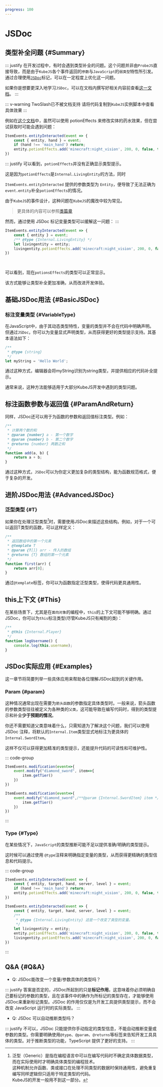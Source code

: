 ```yaml
---
progress: 100
---
```

# JSDoc
## 类型补全问题 {#Summary}
::: justify
在开发过程中，有时会遇到类型补全的问题。这个问题并非由`ProbeJS`直接导致，而是由于`KubeJS`各个事件返回的`参数`与`JavaScript`的`弱类型`特性所引发。通过合理使用[`JSDoc`](https://jsdoc.app/)标记，可以在一定程度上优化这一问题。

如果你是想要更深入地学习`JSDoc`，可以在文档内撰写好相关内容前查看[这一文档](https://jsdoc.app/)。
:::

::: v-warning TwoSlash已不被文档支持
请将代码复制到`KubeJS`实例脚本中查看具体效果
:::

例如在[这个文档](../../Entity/PotionEffects.md)中，虽然可以使用 potionEffects 来修改实体的药水效果，但在尝试获取时可能会遇到问题：

```js
ItemEvents.entityInteracted(event => {
    const { entity, hand } = event;
    if (hand !== 'main_hand') return;
    entity.potionEffects.add('minecraft:night_vision', 200, 0, false, true);
})
```

::: justify
可以看到，`potionEffects`并没有正确显示类型提示。

这是因为`potionEffects`是`Internal.LivingEntity`的方法，同时

 `ItemEvents.entityInteracted` 提供的参数类型为 `Entity`，便导致了无法正确为`event.entity`补全`potionEffects`的情况。
 
 由于`KubeJS`的事件设计，这种问题在`KubeJS`的魔改中较为常见。

> 更具体的内容可以参照[类篇章](../../../Upgrade/GlobalScope/Classes/Catalogue)

然而，通过使用 JSDoc 标记变量类型可以缓解这一问题：
:::

```js
ItemEvents.entityInteracted(event => {
    const { entity } = event;
    /** @type {Internal.LivingEntity} */
    let livingentity = entity;
    livingentity.potionEffects.add('minecraft:night_vision', 200, 0, false, true);
})
```
<br>

可以看到，现在`potionsEffects`的类型可以正常显示。

该方式能够让类型补全更加准确，从而改进开发体验。

## 基础JSDoc用法 {#BasicJSDoc}

### 标注变量类型 {#VariableType}

在JavaScript中，由于其动态类型特性，变量的类型并不会在代码中明确声明。但通过`JSDoc`，你可以为变量显式声明类型，从而获得更好的类型提示支持。其基本语法如下：

```js
/**
 * @type {string}
 */
let myString = 'Hello World';
```

通过这种方式，编辑器会将myString识别为string类型，并提供相应的代码补全提示。

通常来说，这种方法能够适用于大部分KubeJS开发中遇到的类型问题。

## 标注函数参数与返回值 {#ParamAndReturn}

同样，JSDoc还可以用于为函数的参数和返回值标注类型。例如：

```js
/**
 * 计算两个数的和
 * @param {number} a - 第一个数字
 * @param {number} b - 第二个数字
 * @returns {number} 两数之和
 */
function add(a, b) {
    return a + b;
}
```

通过这种方式，`JSDoc`可以为你定义更加复杂的类型结构，能为函数规范格式，便于复杂的开发。

## 进阶JSDoc用法 {#AdvancedJSDoc}

### 泛型类型 {#T}

如果你在处理泛型类型[^T]时，需要使用JSDoc来描述这些结构。例如，对于一个可以返回T类型的函数，可以这样定义：


```js
/**
 * 返回数组中的第一个元素
 * @template T
 * @param {T[]} arr - 传入的数组
 * @returns {T} 数组的第一个元素
 */
function first(arr) {
    return arr[0];
}
```

通过`@template`标签，你可以为函数指定泛型类型，使得代码更具通用性。

## this上下文 {#This}

在某些场景下，尤其是在`面向对象`的编程中，`this`的上下文可能不够明确。通过JSDoc，你可以为`this`标注类型(尽管KubeJS只有阉割的类)：

```js
/**
 * @this {Internal.Player}
 */
function logUsername() {
    console.log(this.username);
}
```

[^T]: 泛型（Generic）是指在编程语言中可以在编写代码时不确定具体数据类型，而在实际使用时才明确具体类型的编程技术。<br>这种机制允许函数、类或接口在处理不同类型的数据时保持通用性，避免重复编写同样逻辑但只适用于特定类型的代码。<br>KubeJS的开发一般用不到这一部分。

## JSDoc实际应用 {#Examples}

这一章节将简要列举一些具体应用来帮助各位理解JSDoc起到的关键作用。

### Param {#param}

这种情况通常出现在需要为`箭头函数`的参数指定具体类型时。一般来说，箭头函数的参数类型往往被定义为各种类的`父类`，这可能导致在编写代码时，得到的类型提示和补全**少于预期的情况**。

你还不需要知道父类意味着什么，只需知道为了解决这个问题，我们可以使用 JSDoc 注释，将默认的`Internal.Item`类型显式地标注为更具体的`Internal.SwordItem`。

这样不仅可以获得更加精准的类型提示，还能提升代码的可读性和可维护性。

::: code-group
```js [kubejs] 
ItemEvents.modification(event=>{
    event.modify("diamond_sword", item=>{
        item.getTier()
    })
})
```
```js [kubejs] 
ItemEvents.modification(event=>{
    event.modify("diamond_sword",/**@param {Internal.SwordItem} item */ item=>{
        item.getTier()
    })
})
```
:::

### Type {#Type}

在某些情况下，`JavaScript`的类型推断可能不足以提供准确/明确的类型提示。

这时候可以通过使用 `@type`注释来明确指定变量的类型，从而获得更精确的类型信息和代码提示。

::: code-group
```js [kubejs]
ItemEvents.entityInteracted(event => {
    const { entity, target, hand, server, level } = event;
    if (hand !== 'main_hand') return;
    entity.potionEffects.add('minecraft:night_vision', 200, 0, false, true);
})
```
```js [kubejs]
ItemEvents.entityInteracted(event => {
    const { entity, target, hand, server, level } = event;
    /**
     * @type {Internal.LivingEntity} 这是一个改变了类型的变量。
     */
    let livingentity = entity;
    entity.potionEffects.add('minecraft:night_vision', 200, 0, false, true);
    livingentity.potionEffects.add('minecraft:night_vision', 200, 0, false, true);
})
```
:::

## Q&A {#Q&A}

- Q: JSDoc能改变一个变量/参数具体的类型吗？

::: justify
答案是否定的，JSDoc所起到的只是**标记作用**，这意味着你必须明确自己要标记的参数的类型，且在该事件中的确作为所标记的类型存在，才能够使用JSDoc来重新标记类型。JSDoc 的作用仅仅是为开发工具提供类型提示，而不会改变 JavaScript 运行时的实际类型。
:::

- Q: JSDoc 可以自动推断类型吗？

::: justify
不可以，JSDoc 只能提供你手动指定的类型信息，不能自动推断变量或参数的类型。你需要明确使用`@type`、`@param`、`@returns`等标签来告知开发工具具体的类型。对于推断类型的功能，TypeScript 提供了更好的支持。
:::